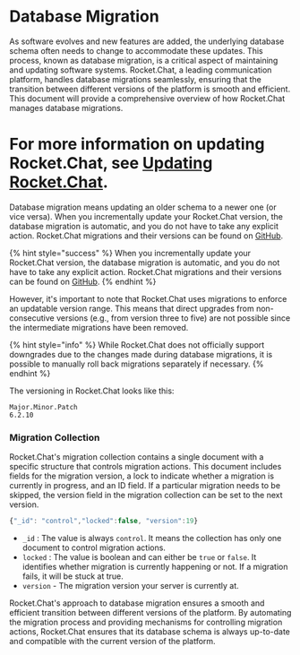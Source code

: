 # Database Migration

As software evolves and new features are added, the underlying database schema often needs to change to accommodate these updates. This process, known as database migration, is a critical aspect of maintaining and updating software systems. Rocket.Chat, a leading communication platform, handles database migrations seamlessly, ensuring that the transition between different versions of the platform is smooth and efficient. This document will provide a comprehensive overview of how Rocket.Chat manages database migrations.

For more information on updating Rocket.Chat, see [Updating Rocket.Chat](../../deploy/updating-rocket.chat/README.md).
=======

Database migration means updating an older schema to a newer one (or vice versa). When you incrementally update your Rocket.Chat version, the database migration is automatic, and you do not have to take any explicit action. Rocket.Chat migrations and their versions can be found on [GitHub](https://github.com/RocketChat/Rocket.Chat/blob/develop/apps/meteor/server/startup/migrations).

{% hint style="success" %}
When you incrementally update your Rocket.Chat version, the database migration is automatic, and you do not have to take any explicit action. Rocket.Chat migrations and their versions can be found on [GitHub](https://github.com/RocketChat/Rocket.Chat/blob/develop/apps/meteor/server/startup/migrations).
{% endhint %}

However, it's important to note that Rocket.Chat uses migrations to enforce an updatable version range. This means that direct upgrades from non-consecutive versions (e.g., from version three to five) are not possible since the intermediate migrations have been removed.

{% hint style="info" %}
While Rocket.Chat does not officially support downgrades due to the changes made during database migrations, it is possible to manually roll back migrations separately if necessary.
{% endhint %}

The versioning in Rocket.Chat looks like this:

```
Major.Minor.Patch
6.2.10
```

### Migration Collection

Rocket.Chat's migration collection contains a single document with a specific structure that controls migration actions. This document includes fields for the migration version, a lock to indicate whether a migration is currently in progress, and an ID field. If a particular migration needs to be skipped, the version field in the migration collection can be set to the next version.

```javascript
{"_id": "control","locked":false, "version":19}
```

* &#x20;`_id` : The value is always `control`. It means the collection has only one document to control migration actions.
* &#x20;`locked` : The value is boolean and can either be `true` or `false`. It identifies whether migration is currently happening or not. If  a migration fails, it will be stuck at true.
* &#x20;`version` - The migration version your server is currently at.

Rocket.Chat's approach to database migration ensures a smooth and efficient transition between different versions of the platform. By automating the migration process and providing mechanisms for controlling migration actions, Rocket.Chat ensures that its database schema is always up-to-date and compatible with the current version of the platform.
